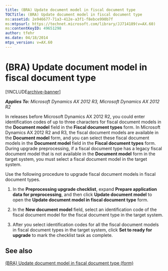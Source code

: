 ```yaml
---
title: (BRA) Update document model in fiscal document type
TOCTitle: (BRA) Update document model in fiscal document type
ms:assetid: 2e946677-71a3-412e-a3f1-f8ebce990b7f
ms:mtpsurl: https://technet.microsoft.com/library/JJ714189(v=AX.60)
ms:contentKeyID: 49651298
author: tfehr
ms.date: 04/18/2014
mtps_version: v=AX.60
---
```


# (BRA) Update document model in fiscal document type 


[!INCLUDE[archive-banner](includes/archive-banner.md)]


_**Applies To:** Microsoft Dynamics AX 2012 R3, Microsoft Dynamics AX 2012 R2_

In releases before Microsoft Dynamics AX 2012 R2, you could enter identification codes of up to three characters for fiscal document models in the **Document model** field in the **Fiscal document types** form. In Microsoft Dynamics AX 2012 R2 and R3, the fiscal document models are available in the **Document model** form, and you can select these fiscal document models in the **Document model** field in the **Fiscal document types** form. During upgrade preprocessing, if a fiscal document type has a legacy fiscal document model that is not available in the **Document model** form in the target system, you must select a fiscal document model in the target system.

Use the following procedure to upgrade fiscal document models in fiscal document types.

1.  In the **Preprocessing upgrade checklist**, expand **Prepare application data for preprocessing**, and then click **Update document model** to open the **Update document model in fiscal document type** form.

2.  In the **New document model** field, select an identification code of the fiscal document model for the fiscal document type in the target system.

3.  After you select identification codes for all the fiscal document models in fiscal document types in the target system, click **Set to ready for upgrade** to mark the checklist task as complete.

## See also

[(BRA) Update document model in fiscal document type (form)](https://technet.microsoft.com/library/jj713624\(v=ax.60\))

  


